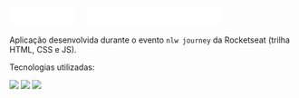 <img src="./.github/assets/nlw.svg" height="32px" /> &nbsp; &nbsp; <img src="./.github/assets/journey.svg" height="32px" />

Aplicação desenvolvida durante o evento `nlw journey` da Rocketseat (trilha HTML, CSS e JS).

Tecnologias utilizadas:

<img src="https://cdn.jsdelivr.net/gh/devicons/devicon@latest/icons/html5/html5-plain.svg" width="32px"/> <img src="https://cdn.jsdelivr.net/gh/devicons/devicon@latest/icons/css3/css3-plain.svg" width="32px"/> <img src="https://cdn.jsdelivr.net/gh/devicons/devicon@latest/icons/alpinejs/alpinejs-original.svg" width="32px" />
